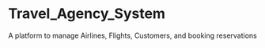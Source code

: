 # Travel_Agency_System
A platform to manage Airlines, Flights, Customers, and booking reservations 
